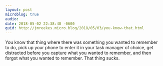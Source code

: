 ```yaml
---
layout: post
microblog: true
audio: 
date: 2018-05-02 22:38:48 -0600
guid: http://jmreekes.micro.blog/2018/05/03/you-know-that.html
---
```

You know that thing where there was something you wanted to remember to do, pick up your phone to enter it in your task manager of choice, get distracted before you capture what you wanted to remember, and then forgot what you wanted to remember. That thing sucks.
